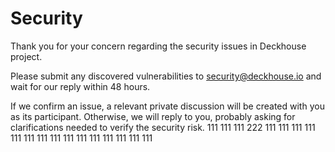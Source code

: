 # Security

Thank you for your concern regarding the security issues in Deckhouse project.

Please submit any discovered vulnerabilities to security@deckhouse.io and wait for our reply within 48 hours.

If we confirm an issue, a relevant private discussion will be created with you as its participant. Otherwise, we will reply to you, probably asking for clarifications needed to verify the security risk.
111
111
111
222
111
111
111
111
111
111
111
111
111
111
111
111
111
111
111
